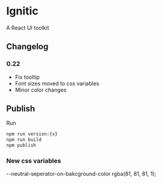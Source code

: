 # Ignitic

A React UI toolkit

## Changelog

### 0.22

- Fix tooltip
- Font sizes moved to css variables
- Minor color changes

## Publish

Run

```bash
npm run version:{x}
npm run build
npm publish
```

### New css variables

--neutral-seperator-on-bakcground-color
rgba(81, 81, 81, 1);
